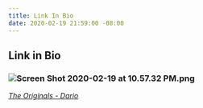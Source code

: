 ```yaml
---
title: Link In Bio
date: 2020-02-19 21:59:00 -08:00
---
```


## Link in Bio

### ![Screen Shot 2020-02-19 at 10.57.32 PM.png](/uploads/Screen%20Shot%202020-02-19%20at%2010.57.32%20PM.png)
*[The Originals - Dario](https://factorytown.click/Originals-Dario)*